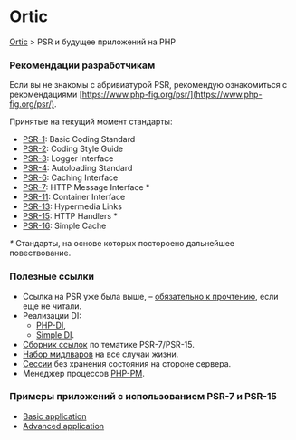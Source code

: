 # Ortic

[Ortic](../README.md) > PSR и будущее приложений на PHP

### Рекомендации разработчикам

Если вы не знакомы с абривиатурой PSR, рекомендую ознакомиться с рекомендациями 
[https://www.php-fig.org/psr/](https://www.php-fig.org/psr/).  

Принятые на текущий момент стандарты:

* [PSR-1](https://www.php-fig.org/psr/psr-1): Basic Coding Standard
* [PSR-2](https://www.php-fig.org/psr/psr-2): Coding Style Guide
* [PSR-3](https://www.php-fig.org/psr/psr-3): Logger Interface
* [PSR-4](https://www.php-fig.org/psr/psr-4): Autoloading Standard
* [PSR-6](https://www.php-fig.org/psr/psr-6): Caching Interface
* [PSR-7](https://www.php-fig.org/psr/psr-7): HTTP Message Interface *
* [PSR-11](https://www.php-fig.org/psr/psr-11): Container Interface
* [PSR-13](https://www.php-fig.org/psr/psr-13): Hypermedia Links
* [PSR-15](https://www.php-fig.org/psr/psr-15): HTTP Handlers *
* [PSR-16](https://www.php-fig.org/psr/psr-16): Simple Cache

_*_ Стандарты, на основе которых постороено дальнейшее повествование.


### Полезные ссылки

* Ссылка на PSR уже была выше, – [обязательно к прочтению](https://www.php-fig.org/psr/), если еще не читали.
* Реализации DI:
  * [PHP-DI](http://php-di.org),
  * [Simple DI](https://github.com/anonymous-php/simple-di).
* [Сборник ссылок](https://github.com/middlewares/awesome-psr15-middlewares) по тематике PSR-7/PSR-15.
* [Набор мидлваров](https://github.com/middlewares/psr15-middlewares) на все случаи жизни.
* [Сессии](https://github.com/psr7-sessions/storageless) без хранения состояния на стороне сервера.
* Менеджер процессов [PHP-PM](https://github.com/php-pm/php-pm).

### Примеры приложений с использованием PSR-7 и PSR-15
* [Basic application](basic/README.md)
* [Advanced application](advanced/README.md)
